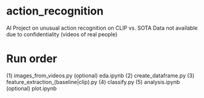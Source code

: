 # action_recognition
AI Project on unusual action recognition on CLIP vs. SOTA
Data not available due to confidentiality (videos of real people)

# Run order
(1) images_from_videos.py
(optional) eda.ipynb
(2) create_dataframe.py
(3) feature_extraction_(baseline|clip).py
(4) classify.py
(5) analysis.ipynb
(optional) plot.ipynb